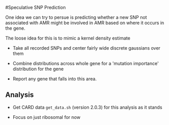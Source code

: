 #Speculative SNP Prediction

One idea we can try to persue is predicting whether a new SNP not associated
with AMR might be involved in AMR based on where it occurs in the gene.

The loose idea for this is to mimic a kernel density estimate 

- Take all recorded SNPs and center fairly wide discrete gaussians over them

- Combine distributions across whole gene for a 'mutation importance' distribution
for the gene

- Report any gene that falls into this area.

Analysis
--------

- Get CARD data `get_data.sh` (version 2.0.3) for this analysis as it stands

- Focus on just ribosomal for now 
